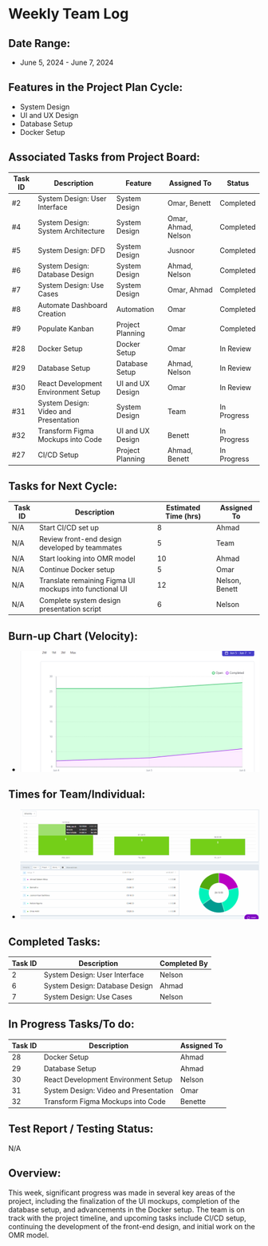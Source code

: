 # Weekly Team Log

## Date Range:
- June 5, 2024 - June 7, 2024

## Features in the Project Plan Cycle:
- System Design
- UI and UX Design
- Database Setup
- Docker Setup

## Associated Tasks from Project Board:
| Task ID | Description | Feature | Assigned To | Status |
|---------|-------------|---------|-------------|--------|
| #2 | System Design: User Interface | System Design | Omar, Benett | Completed |
| #4 | System Design: System Architecture | System Design | Omar, Ahmad, Nelson | Completed |
| #5 | System Design: DFD | System Design | Jusnoor | Completed |
| #6 | System Design: Database Design | System Design | Ahmad, Nelson | Completed |
| #7 | System Design: Use Cases | System Design | Omar, Ahmad | Completed |
| #8 | Automate Dashboard Creation | Automation | Omar | Completed |
| #9 | Populate Kanban | Project Planning | Omar | Completed |
| #28 | Docker Setup | Docker Setup | Omar | In Review |
| #29 | Database Setup | Database Setup | Ahmad, Nelson | In Review |
| #30 | React Development Environment Setup | UI and UX Design | Omar | In Review |
| #31 | System Design: Video and Presentation | System Design | Team | In Progress |
| #32 | Transform Figma Mockups into Code | UI and UX Design | Benett | In Progress |
| #27 | CI/CD Setup | Project Planning | Ahmad, Benett | In Progress |

## Tasks for Next Cycle:
| Task ID | Description | Estimated Time (hrs) | Assigned To |
|---------|-------------|----------------------|-------------|
| N/A | Start CI/CD set up | 8 | Ahmad |
| N/A | Review front-end design developed by teammates | 5 | Team |
| N/A | Start looking into OMR model | 10 | Ahmad |
| N/A | Continue Docker setup | 5 | Omar |
| N/A | Translate remaining Figma UI mockups into functional UI | 12 | Nelson, Benett |
| N/A | Complete system design presentation script | 6 | Nelson |

## Burn-up Chart (Velocity):
- ![docs/weekly logs/Burn Up Charts/burn up chart 2.png](
https://github.com/UBCO-COSC499-Summer-2024/team-1-capstone-gradefalcon/blob/3f93ff8b19b93f594ca09e0ec11e73f528225399/docs/weekly_logs/BurnUpCharts/BurnUpChart3.png
    )
## Times for Team/Individual:

- ![docs/weekly logs/Clockify/Time1.png](
https://github.com/UBCO-COSC499-Summer-2024/team-1-capstone-gradefalcon/blob/3f93ff8b19b93f594ca09e0ec11e73f528225399/docs/weekly_logs/Clockify/Time2.png
    )

## Completed Tasks:
| Task ID | Description | Completed By |
|---------|-------------|--------------|
| 2       | System Design: User Interface | Nelson |
| 6       | System Design: Database Design | Ahmad  |
| 7       | System Design: Use Cases | Nelson  |

## In Progress Tasks/To do:
| Task ID | Description | Assigned To |
|---------|-------------|-------------|
| 28      | Docker Setup | Ahmad       |
| 29      | Database Setup | Ahmad       |
| 30      | React Development Environment Setup | Nelson |
| 31      | System Design: Video and Presentation | Omar   |
| 32      | Transform Figma Mockups into Code | Benette |
## Test Report / Testing Status:
N/A

## Overview:
This week, significant progress was made in several key areas of the project, including the finalization of the UI mockups, completion of the database setup, and advancements in the Docker setup. The team is on track with the project timeline, and upcoming tasks include CI/CD setup, continuing the development of the front-end design, and initial work on the OMR model.